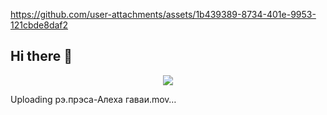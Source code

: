 
https://github.com/user-attachments/assets/1b439389-8734-401e-9953-121cbde8daf2
## Hi there 👋
<p align="center">
  <img src="https://github.com/user-attachments/assets/e98bf132-5365-46b9-a1ae-4243fe3b730b"/>
</p>
Uploading рэ.прэса-Алеха гаваи.mov…
